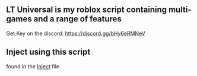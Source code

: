 ## LT Universal is my roblox script containing multi-games and a range of features

Get Key on the discord: https://discord.gg/bHy6eRMNeV

## Inject using this script

found in the [Inject](https://github.com/livingtempest/LT-Project/blob/main/LT-Universal/Inject) file
